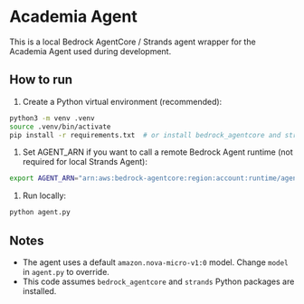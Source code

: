 # Academia Agent

This is a local Bedrock AgentCore / Strands agent wrapper for the Academia Agent used during development.

## How to run

1. Create a Python virtual environment (recommended):

```bash
python3 -m venv .venv
source .venv/bin/activate
pip install -r requirements.txt  # or install bedrock_agentcore and strands packages
```

1. Set AGENT_ARN if you want to call a remote Bedrock Agent runtime (not required for local Strands Agent):

```bash
export AGENT_ARN="arn:aws:bedrock-agentcore:region:account:runtime/agent-id"
```

1. Run locally:

```bash
python agent.py
```

## Notes

- The agent uses a default `amazon.nova-micro-v1:0` model. Change `model` in `agent.py` to override.
- This code assumes `bedrock_agentcore` and `strands` Python packages are installed.
